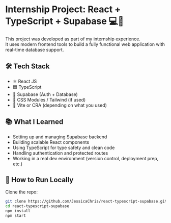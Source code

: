# Internship Project: React + TypeScript + Supabase 💻🚀

This project was developed as part of my internship experience.  
It uses modern frontend tools to build a fully functional web application with real-time database support.

## 🛠️ Tech Stack
- ⚛️ React JS
- 🟦 TypeScript
- 🐘 Supabase (Auth + Database)
- 🎨 CSS Modules / Tailwind (if used)
- 🔧 Vite or CRA (depending on what you used)

## 📚 What I Learned
- Setting up and managing Supabase backend
- Building scalable React components
- Using TypeScript for type safety and clean code
- Handling authentication and protected routes
- Working in a real dev environment (version control, deployment prep, etc.)

## 🚀 How to Run Locally

Clone the repo:

```bash
git clone https://github.com/JessicaChris/react-typescript-supabase.git
cd react-typescript-supabase
npm install
npm start
